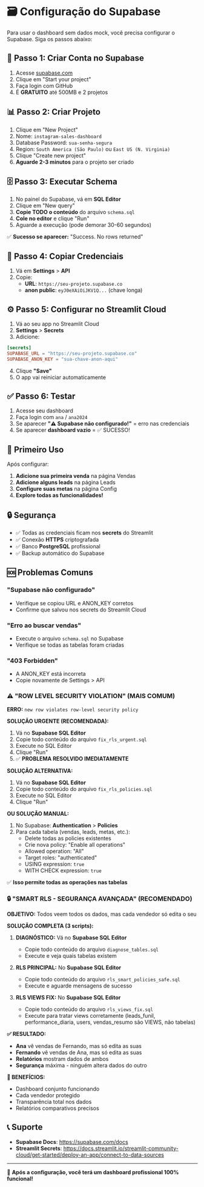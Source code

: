 # 🗃️ Configuração do Supabase

Para usar o dashboard sem dados mock, você precisa configurar o Supabase. Siga os passos abaixo:

## 🚀 Passo 1: Criar Conta no Supabase

1. Acesse [supabase.com](https://supabase.com)
2. Clique em "Start your project"
3. Faça login com GitHub
4. É **GRATUITO** até 500MB e 2 projetos

## 📊 Passo 2: Criar Projeto

1. Clique em "New Project"
2. Nome: `instagram-sales-dashboard`
3. Database Password: `sua-senha-segura`
4. Region: `South America (São Paulo)` ou `East US (N. Virginia)`
5. Clique "Create new project"
6. **Aguarde 2-3 minutos** para o projeto ser criado

## 🗄️ Passo 3: Executar Schema

1. No painel do Supabase, vá em **SQL Editor**
2. Clique em "New query"
3. **Copie TODO o conteúdo** do arquivo `schema.sql`
4. **Cole no editor** e clique "Run"
5. Aguarde a execução (pode demorar 30-60 segundos)

✅ **Sucesso se aparecer:** "Success. No rows returned"

## 🔑 Passo 4: Copiar Credenciais

1. Vá em **Settings** > **API**
2. Copie:
   - **URL**: `https://seu-projeto.supabase.co`
   - **anon public**: `eyJ0eXAiOiJKV1Q...` (chave longa)

## ⚙️ Passo 5: Configurar no Streamlit Cloud

1. Vá ao seu app no Streamlit Cloud
2. **Settings** > **Secrets**
3. Adicione:

```toml
[secrets]
SUPABASE_URL = "https://seu-projeto.supabase.co"
SUPABASE_ANON_KEY = "sua-chave-anon-aqui"
```

4. Clique **"Save"**
5. O app vai reiniciar automaticamente

## ✅ Passo 6: Testar

1. Acesse seu dashboard
2. Faça login com `ana` / `ana2024`
3. Se aparecer **"⚠️ Supabase não configurado!"** = erro nas credenciais
4. Se aparecer **dashboard vazio** = ✅ SUCESSO!

## 🎯 Primeiro Uso

Após configurar:

1. **Adicione sua primeira venda** na página Vendas
2. **Adicione alguns leads** na página Leads
3. **Configure suas metas** na página Config
4. **Explore todas as funcionalidades!**

## 🔒 Segurança

- ✅ Todas as credenciais ficam nos **secrets** do Streamlit
- ✅ Conexão **HTTPS** criptografada
- ✅ Banco **PostgreSQL** profissional
- ✅ Backup automático do Supabase

## 🆘 Problemas Comuns

### "Supabase não configurado"
- Verifique se copiou URL e ANON_KEY corretos
- Confirme que salvou nos secrets do Streamlit Cloud

### "Erro ao buscar vendas"
- Execute o arquivo `schema.sql` no Supabase
- Verifique se todas as tabelas foram criadas

### "403 Forbidden"
- A ANON_KEY está incorreta
- Copie novamente de Settings > API

### ⚠️ "ROW LEVEL SECURITY VIOLATION" (MAIS COMUM)
**ERRO:** `new row violates row-level security policy`

**SOLUÇÃO URGENTE (RECOMENDADA):**
1. Vá no **Supabase SQL Editor**
2. Copie todo conteúdo do arquivo `fix_rls_urgent.sql`
3. Execute no SQL Editor
4. Clique "Run"
5. ✅ **PROBLEMA RESOLVIDO IMEDIATAMENTE**

**SOLUÇÃO ALTERNATIVA:**
1. Vá no **Supabase SQL Editor**
2. Copie todo conteúdo do arquivo `fix_rls_policies.sql`
3. Execute no SQL Editor
4. Clique "Run"

**OU SOLUÇÃO MANUAL:**
1. No Supabase: **Authentication** > **Policies**
2. Para cada tabela (vendas, leads, metas, etc.):
   - Delete todas as policies existentes
   - Crie nova policy: "Enable all operations"
   - Allowed operation: "All"
   - Target roles: "authenticated" 
   - USING expression: `true`
   - WITH CHECK expression: `true`

✅ **Isso permite todas as operações nas tabelas**

### 🔒 "SMART RLS - SEGURANÇA AVANÇADA" (RECOMENDADO)
**OBJETIVO:** Todos veem todos os dados, mas cada vendedor só edita o seu

**SOLUÇÃO COMPLETA (3 scripts):**
1. **DIAGNÓSTICO:** Vá no **Supabase SQL Editor**
   - Copie todo conteúdo do arquivo `diagnose_tables.sql`
   - Execute e veja quais tabelas existem

2. **RLS PRINCIPAL:** No **Supabase SQL Editor**
   - Copie todo conteúdo do arquivo `rls_smart_policies_safe.sql`
   - Execute e aguarde mensagens de sucesso

3. **RLS VIEWS FIX:** No **Supabase SQL Editor**
   - Copie todo conteúdo do arquivo `rls_views_fix.sql`
   - Execute para tratar views corretamente (leads_funil, performance_diaria, users, vendas_resumo são VIEWS, não tabelas)

**✅ RESULTADO:**
- **Ana** vê vendas de Fernando, mas só edita as suas
- **Fernando** vê vendas de Ana, mas só edita as suas
- **Relatórios** mostram dados de ambos
- **Segurança** máxima - ninguém altera dados do outro

**🎯 BENEFÍCIOS:**
- Dashboard conjunto funcionando
- Cada vendedor protegido
- Transparência total nos dados
- Relatórios comparativos precisos

## 📞 Suporte

- **Supabase Docs**: https://supabase.com/docs
- **Streamlit Secrets**: https://docs.streamlit.io/streamlit-community-cloud/get-started/deploy-an-app/connect-to-data-sources

---

🎉 **Após a configuração, você terá um dashboard profissional 100% funcional!**